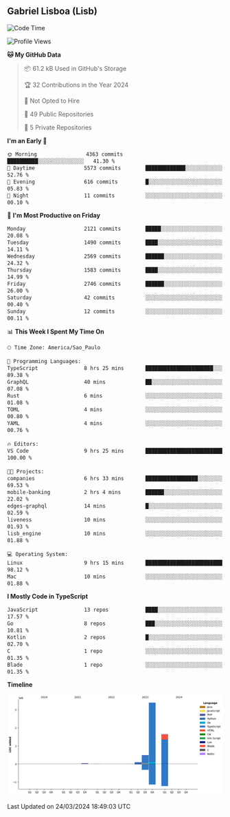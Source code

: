## Gabriel Lisboa (Lisb)

<!--START_SECTION:waka-->
![Code Time](http://img.shields.io/badge/Code%20Time-468%20hrs%2054%20mins-blue)

![Profile Views](http://img.shields.io/badge/Profile%20Views-0-blue)

**🐱 My GitHub Data** 

> 📦 61.2 kB Used in GitHub's Storage 
 > 
> 🏆 32 Contributions in the Year 2024
 > 
> 🚫 Not Opted to Hire
 > 
> 📜 49 Public Repositories 
 > 
> 🔑 5 Private Repositories 
 > 
**I'm an Early 🐤** 

```text
🌞 Morning                4363 commits        ██████████░░░░░░░░░░░░░░░   41.30 % 
🌆 Daytime                5573 commits        █████████████░░░░░░░░░░░░   52.76 % 
🌃 Evening                616 commits         █░░░░░░░░░░░░░░░░░░░░░░░░   05.83 % 
🌙 Night                  11 commits          ░░░░░░░░░░░░░░░░░░░░░░░░░   00.10 % 
```
📅 **I'm Most Productive on Friday** 

```text
Monday                   2121 commits        █████░░░░░░░░░░░░░░░░░░░░   20.08 % 
Tuesday                  1490 commits        ████░░░░░░░░░░░░░░░░░░░░░   14.11 % 
Wednesday                2569 commits        ██████░░░░░░░░░░░░░░░░░░░   24.32 % 
Thursday                 1583 commits        ████░░░░░░░░░░░░░░░░░░░░░   14.99 % 
Friday                   2746 commits        ██████░░░░░░░░░░░░░░░░░░░   26.00 % 
Saturday                 42 commits          ░░░░░░░░░░░░░░░░░░░░░░░░░   00.40 % 
Sunday                   12 commits          ░░░░░░░░░░░░░░░░░░░░░░░░░   00.11 % 
```


📊 **This Week I Spent My Time On** 

```text
🕑︎ Time Zone: America/Sao_Paulo

💬 Programming Languages: 
TypeScript               8 hrs 25 mins       ██████████████████████░░░   89.38 % 
GraphQL                  40 mins             ██░░░░░░░░░░░░░░░░░░░░░░░   07.08 % 
Rust                     6 mins              ░░░░░░░░░░░░░░░░░░░░░░░░░   01.08 % 
TOML                     4 mins              ░░░░░░░░░░░░░░░░░░░░░░░░░   00.80 % 
YAML                     4 mins              ░░░░░░░░░░░░░░░░░░░░░░░░░   00.76 % 

🔥 Editors: 
VS Code                  9 hrs 25 mins       █████████████████████████   100.00 % 

🐱‍💻 Projects: 
companies                6 hrs 33 mins       █████████████████░░░░░░░░   69.53 % 
mobile-banking           2 hrs 4 mins        ██████░░░░░░░░░░░░░░░░░░░   22.02 % 
edges-graphql            14 mins             █░░░░░░░░░░░░░░░░░░░░░░░░   02.59 % 
liveness                 10 mins             ░░░░░░░░░░░░░░░░░░░░░░░░░   01.93 % 
lisb_engine              10 mins             ░░░░░░░░░░░░░░░░░░░░░░░░░   01.88 % 

💻 Operating System: 
Linux                    9 hrs 15 mins       █████████████████████████   98.12 % 
Mac                      10 mins             ░░░░░░░░░░░░░░░░░░░░░░░░░   01.88 % 
```

**I Mostly Code in TypeScript** 

```text
JavaScript               13 repos            ████░░░░░░░░░░░░░░░░░░░░░   17.57 % 
Go                       8 repos             ███░░░░░░░░░░░░░░░░░░░░░░   10.81 % 
Kotlin                   2 repos             █░░░░░░░░░░░░░░░░░░░░░░░░   02.70 % 
C                        1 repo              ░░░░░░░░░░░░░░░░░░░░░░░░░   01.35 % 
Blade                    1 repo              ░░░░░░░░░░░░░░░░░░░░░░░░░   01.35 % 
```



**Timeline**

![Lines of Code chart](https://raw.githubusercontent.com/tenlisboa/tenlisboa/main/assets/bar_graph.png)


 Last Updated on 24/03/2024 18:49:03 UTC
<!--END_SECTION:waka-->
